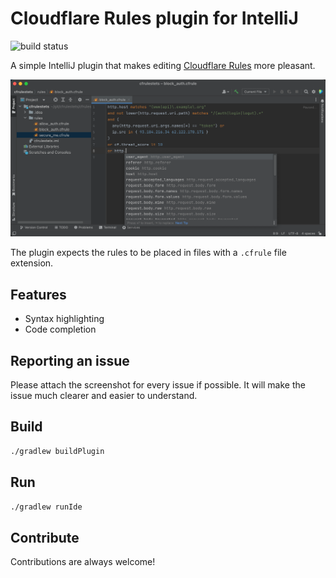# Cloudflare Rules plugin for IntelliJ

![build status](https://github.com/SerCeMan/intellij-cloudflare-rules/actions/workflows/gradle.yml/badge.svg)

A simple IntelliJ plugin that makes
editing [Cloudflare Rules](https://developers.cloudflare.com/ruleset-engine/rules-language/) more pleasant.

![Screenshot](/screenshots/editing.png?raw=true)

The plugin expects the rules to be placed in files with a `.cfrule` file extension.

## Features

* Syntax highlighting
* Code completion

## Reporting an issue

Please attach the screenshot for every issue if possible. It will make the issue much clearer and easier to understand.

## Build

```bash
./gradlew buildPlugin
```

## Run

```bash
./gradlew runIde
```

## Contribute

Contributions are always welcome!
